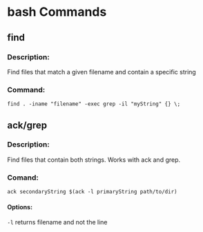 # bash Commands
## find
### Description:  
Find files that match a given filename and contain a specific string
### Command:
`find . -iname "filename" -exec grep -il "myString" {} \;`

## ack/grep
### Description:
Find files that contain both strings. Works with ack and grep. 
### Comand:
`ack secondaryString $(ack -l primaryString path/to/dir)`
#### Options:
`-l` returns filename and not the line
